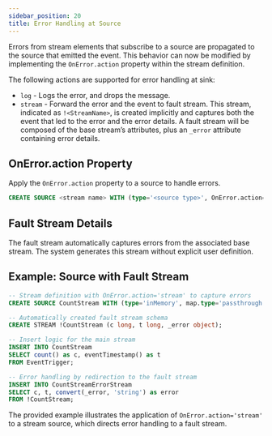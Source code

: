```yaml
---
sidebar_position: 20
title: Error Handling at Source
---
```


Errors from stream elements that subscribe to a source are propagated to the source that emitted the event. This behavior can now be modified by implementing the `OnError.action` property within the stream definition.

The following actions are supported for error handling at sink:

- `log` - Logs the error, and drops the message.
- `stream` - Forward the error and the event to fault stream. This stream, indicated as `!<StreamName>`, is created implicitly and captures both the event that led to the error and the error details. A fault stream will be composed of the base stream’s attributes, plus an `_error` attribute containing error details.

## OnError.action Property

Apply the `OnError.action` property to a source to handle errors.
```sql
CREATE SOURCE <stream name> WITH (type='<source type>', OnError.action='<action>', <other properties>) (<attribute name> <attribute type>, ...);
```

## Fault Stream Details

The fault stream automatically captures errors from the associated base stream. The system generates this stream without explicit user definition.

## Example: Source with Fault Stream

```sql
-- Stream definition with OnError.action='stream' to capture errors
CREATE SOURCE CountStream WITH (type='inMemory', map.type='passthrough', OnError.action='stream') (c long, t long);

-- Automatically created fault stream schema
CREATE STREAM !CountStream (c long, t long, _error object);

-- Insert logic for the main stream
INSERT INTO CountStream
SELECT count() as c, eventTimestamp() as t
FROM EventTrigger;

-- Error handling by redirection to the fault stream
INSERT INTO CountStreamErrorStream
SELECT c, t, convert(_error, 'string') as error
FROM !CountStream;
```

The provided example illustrates the application of `OnError.action='stream'` to a stream source, which directs error handling to a fault stream.
